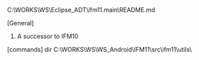 C:\WORKS\WS\Eclipse_ADT\ifm11.main\README.md

[General]
1. A successor to IFM10

[commands]
dir C:\WORKS\WS\WS_Android\IFM11\src\ifm11\utils\